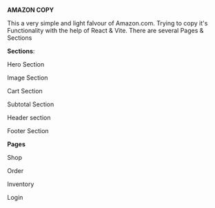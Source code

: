 **AMAZON COPY**

This a very simple and light falvour of Amazon.com. Trying to copy it's Functionality with the help of React & Vite. There are several Pages & Sections

**Sections**:

Hero Section

Image Section

Cart Section

Subtotal Section

Header section

Footer Section

**Pages**

Shop

Order

Inventory

Login
